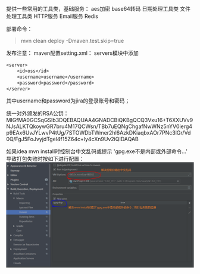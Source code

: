 提供一些常用的工具类，基础服务：
aes加密
base64转码
日期处理工具类
文件处理工具类
HTTP服务
Email服务
Redis


部署命令：
> mvn clean deploy -Dmaven.test.skip=true

发布注意：
maven配置setting.xml：
servers模块中添加

    <server>
        <id>oss</id>
        <username>username</username>
        <password>password</password>
    </server>

其中username和password为jira的登录账号和密码；

统一对外颁发的RSA公钥：
MIGfMA0GCSqGSIb3DQEBAQUAA4GNADCBiQKBgQCQ3Vxu16+T6XXUVv9NJsALKTQkoywGR7bru4M17QCWsn/TBb7uEQNgChgafNwWNz5nYV0ierg4p9EAx6UvJYLwvP4tUg/7STOWDbTWmer2hl6AzkDKiaqbxAOr7PNc3lGr/Vd0Q/FgJ5FoJvyjdTgel4f15Z64c+ly4cXn9Uv2iQIDAQAB

如果idea mvn install时控制台中文乱码或提示 'gpg.exe不是内部或外部命令...' 导致打包失败时按如下进行配置：
![alt maven打包配置](config.png)